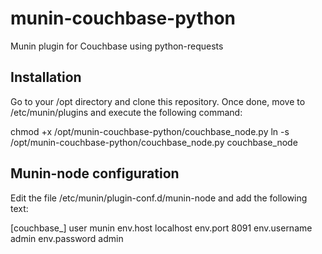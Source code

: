 # munin-couchbase-python
Munin plugin for Couchbase using python-requests

## Installation

Go to your /opt directory and clone this repository.
Once done, move to /etc/munin/plugins and execute the following command:

chmod +x /opt/munin-couchbase-python/couchbase_node.py
ln -s /opt/munin-couchbase-python/couchbase_node.py couchbase_node

## Munin-node configuration

Edit the file /etc/munin/plugin-conf.d/munin-node and add the following text:

[couchbase_]
user munin
env.host localhost
env.port 8091
env.username admin
env.password admin


